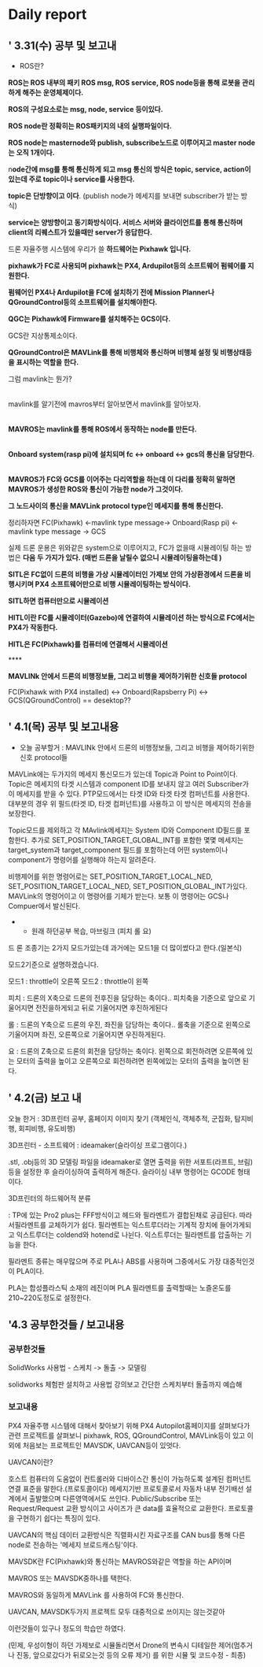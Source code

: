 # Daily report

## ' 3.31\(수\) 공부 및 보고내

* ROS란?

**ROS는 ROS 내부의 패키 ROS msg, ROS service, ROS node등을 통해 로봇을 관리하게 해주는 운영체제이다.**

**ROS의 구성요소로는 msg, node, service 등이있다.**

**ROS node란 정확히는 ROS패키지의 내의 실행파일이다.**

**ROS node는 masternode와 publish, subscribe노드로 이루어지고 master node는 오직 1개이다.**

n**ode간에 msg를 통해 통신하게 되고 msg 통신의 방식은 topic, service, action이 있는데 주로 topic이나 service를 사용한다.**

**topic은 단방향이고 이다**. \(publish node가 메세지를 보내면 subscriber가 받는 방식\)

**service는 양방향이고 동기화방식이다. 서비스 서버와 클라이언트를 통해 통신하며 client의 리퀘스트가 있을때만 server가 응답한다.** 

드론 자율주행 시스템에 우리가 쓸 **하드웨어는 Pixhawk 입니다.** 

**pixhawk가 FC로 사용되며 pixhawk는 PX4, Ardupilot등의 소프트웨어 펌웨어를 지원한다.**

**펌웨어인 PX4나 Ardupilot을 FC에 설치하기 전에 Mission Planner나 QGroundControl등의 소프트웨어를 설치해야한다.** 

**QGC는 Pixhawk에 Firmware를 설치해주는 GCS이다.**

GCS란 지상통제소이다.

**QGroundControl은 MAVLink를 통해 비행체와 통신하며 비행체 설정 및 비행상태등을 표시하는 역할을 한다.**

그럼 mavlink는 뭔가?

  
‌  
mavlink를 알기전에 mavros부터 알아보면서 mavlink를 알아보자.  
  
‌  
**MAVROS는 mavlink를 통해 ROS에서 동작하는 node를 만든다.**  
  
‌  
**Onboard system\(rasp pi\)에 설치되며 fc &lt;-&gt;  onboard &lt;-&gt; gcs의 통신을 담당한다.**  
  
‌  
**MAVROS가 FC와 GCS를 이어주는 다리역할을 하는데 이 다리를 정확히 말하면 MAVROS가 생성한 ROS와 통신이 가능한 node가 그것이다.**  
  
**그 노드사이의 통신을 MAVLink protocol type인 메세지를 통해 통신한다.**

정리하자면 FC\(Pixhawk\) &lt;-mavlink type message-&gt; Onboard\(Rasp pi\) &lt;- mavlink type message -&gt; GCS

실제 드론 운용은 위와같은 system으로 이루어지고, FC가 없을때 시뮬레이팅 하는 방법은 **다음 두 가지가 있다. \(매번 드론을 날릴수 없으니 시뮬레이팅을하는데 \)**

**SITL은 FC없이 드론의 비행을 가상 시뮬레이터인 가제보 안의 가상환경에서 드론을 비행시키며 PX4 소프트웨어만으로 비행 시뮬레이팅하는 방식이다.**

**SITL하면 컴퓨터만으로 시뮬레이션**

**HITL이란 FC를 시뮬레이터\(Gazebo\)에 연결하여 시뮬레이션 하는 방식으로  FC에서는 PX4가 작동한다.**

**HITL은 FC\(Pixhawk\)를 컴퓨터에 연결해서 시뮬레이션**    

\*\*\*\*

**MAVLINk 안에서 드론의 비행정보들, 그리고 비행을 제어하기위한 신호들 protocol** 







FC\(Pixhawk with PX4 installed\) &lt;-&gt; Onboard\(Rapsberry Pi\) &lt;-&gt; GCS\(QGroundControl\) == desektop??



## ' 4.1\(목\) 공부 및 보고내용



* 오늘 공부할거 : MAVLINk 안에서 드론의 비행정보들, 그리고 비행을 제어하기위한 신호 protocol들

MAVLink에는 두가지의 메세지 통신모드가 있는데 Topic과 Point to Point이다. Topic은 메세지의 타겟 시스템과 component ID를 보내지 않고 여러 Subscriber가 이 메세지를 받을 수 있다. PTP모드에서는 타겟 ID와 타겟 타겟 컴퍼넌트를 사용한다. 대부분의 경우 위 필드\(타겟 ID, 타겟 컴퍼넌트\)를 사용하고 이 방식은 메세지의 전송을 보장한다.

Topic모드를 제외하고 각 MAvlink메세지는 System ID와 Component ID필드를 포함한다. 추가로 SET\_POSITION\_TARGET\_GLOBAL\_INT를 포함한 몇몇 메세지는 target\_system과 target\_component 필드를 포함하는데 어떤 system이나 component가 명령어를 실행해야 하는지 알려준다.

비행제어를 위한 명령어로는 SET\_POSITION\_TARGET\_LOCAL\_NED, SET\_POSITION\_TARGET\_LOCAL\_NED, SET\_POSITION\_GLOBAL\_INT가있다. MAVLink의 명령어이고 이 명령어를 기체가 받는다. 보통 이 명령어는 GCS나 Compuer에서 발신된다.

* + 원래 하던공부 복습, 마브링크 \(피치 롤 요\)

드 론 조종기는 2가지 모드가있는데 과거에는 모드1을 더 많이썼다고 한다.\(일본식\)

모드2기준으로 설명하겠습니다.

모드1 : throttle이 오른쪽 모드2 : throttle이 왼쪽

피치 : 드론의 X축으로 드론의 전후진을 담당하는 축이다.. 피치축을 기준으로 앞으로 기울어지면 전진을하게되고 뒤로 기울어지면 후진하게된다  

롤 : 드론의 Y축으로 드론의 우진, 좌진을 담당하는 축이다.. 롤축을 기준으로 왼쪽으로 기울어지며 좌진, 오른쪽으로 기울어지면 우진하게된다. 

요 : 드론의 Z축으로 드론의 회전을 담당하는 축이다. 왼쪽으로 회전하려면 오른쪽에 있는 모터의 출력을 높이고 오른쪽으로 회전하려면 왼쪽에있는 모터의 출력을 높이면 된다.  

## ' 4.2\(금\) 보고 내

오늘 한거 : 3D프린터 공부, 홈페이지 이미지  찾기 \(객체인식, 객체추적, 군집화, 탐지비행, 회피비행, 유도비행\)

3D프린터 - 소프트웨어 : ideamaker\(슬라이싱 프로그램이다.\)

.stl, .obj등의 3D 모델링 파일을 ideamaker로 열면 출력을 위한 서포트\(라프트, 브림\)등을 설정한 후 슬라이싱하여 출력하게 해준다. 슬라이싱 내부 명령어는 GCODE 형태이다.



3D프린터의 하드웨어적 분류

: TP에 있는 Pro2 plus는 FFF방식이고 헤드와 필라멘트가 결합된채로 공급된다. 따라서필라멘트를 교체하기가 쉽다. 필라멘트는 익스트루더라는 기계적 장치에 들어가게되고 익스트루더는 coldend와 hotend로 나뉜다. 익스트루더는 필라멘트를 압출하는 기능을 한다.

필라멘트 종류는 매우많으며 주로 PLA나 ABS를 사용하며 그중에서도 가장 대중적인것이 PLA이다.

PLA는 합성플라스틱 소재의 레진이며 PLA 필라멘트를 출력할때는 노즐온도를 210~220도정도로 설정한다.



## '4.3 공부한것들 / 보고내용

### 공부한것들 

SolidWorks 사용법 - 스케치 -&gt; 돌출 -&gt; 모델링 

solidworks 체험판 설치하고 사용법 강의보고 간단한 스케치부터 돌출까지 예습해



### 보고내용 

PX4 자율주행 시스템에 대해서 찾아보기 위해 PX4 Autopilot홈페이지를 살펴보다가 관련 프로젝트를 살펴보니 pixhawk, ROS, QGroundControl, MAVLink등이 있고 이외에 처음보는 프로젝트인 MAVSDK, UAVCAN등이 있엇다. 

UAVCAN이란?

호스트 컴퓨터의 도움없이 컨트롤러와 디바이스간 통신이 가능하도록 설계된 컴퍼넌트 연결 표준을 말한다.\(프로토콜이다\) 메세지기반 프로토콜로서 자동차 내부 전기배선 설계에서 출발했으며 다른영역에서도 쓰인다. Public/Subscribe 또는 Request/Request 교환 방식이고 사이즈가 큰 data를 효율적으로 교환한다. 프로토콜을 구현하기 쉽다는 특징이 있다.

UAVCAN의 핵심 데이터 교환방식은 직렬화시킨 자료구조를 CAN bus를 통해 다른 node로 전송하는 '메세지 브로드캐스팅'이다.



MAVSDK란 FC\(Pixhawk\)와 통신하는 MAVROS와같은 역할을 하는 API이며 

MAVROS 또는 MAVSDK중하나를 택한다.

MAVROS와 동일하게 MAVLink 를 사용하여 FC와 통신한다. 

UAVCAN, MAVSDK두가지 프로젝트 모두 대중적으로 쓰이지는 않는것같아

이런것들이 있구나 정도의 학습만 하였다.



\(민제, 우성이형이 하던 가제보로 시뮬돌리면서 Drone의 변속시 디테일한 제어\(멈추거나 진동, 앞으로갔다가 뒤로오는것 등의 오류 제거\) 를 위한 시뮬 및 코드수정 - 최종\)





‌  
  
‌  
















 

## 

